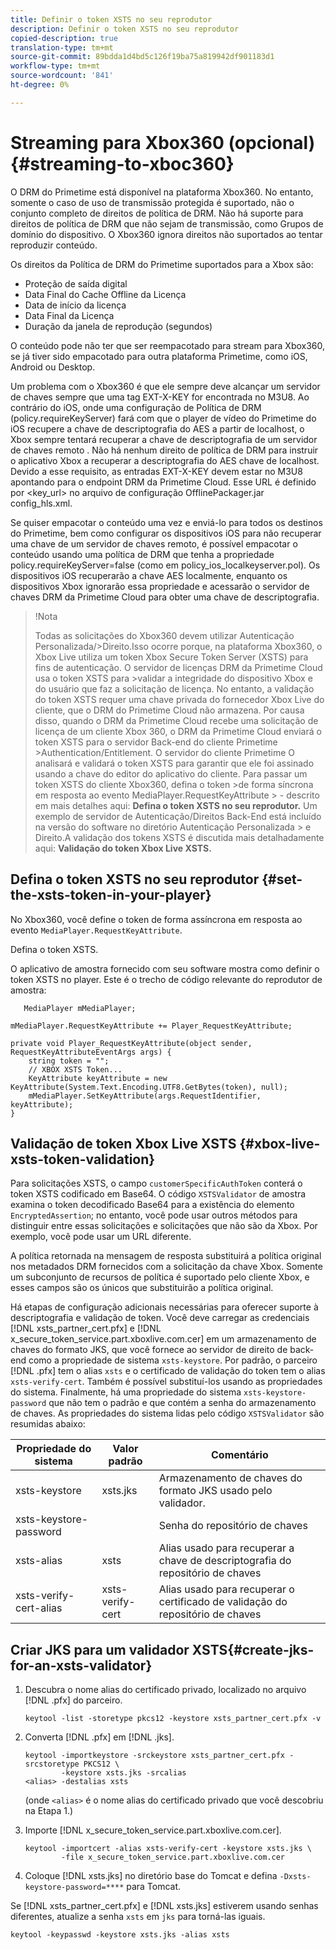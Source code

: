 ```yaml
---
title: Definir o token XSTS no seu reprodutor
description: Definir o token XSTS no seu reprodutor
copied-description: true
translation-type: tm+mt
source-git-commit: 89bdda1d4bd5c126f19ba75a819942df901183d1
workflow-type: tm+mt
source-wordcount: '841'
ht-degree: 0%

---
```



# Streaming para Xbox360 (opcional) {#streaming-to-xboc360}

O DRM do Primetime está disponível na plataforma Xbox360. No entanto, somente o caso de uso de transmissão protegida é suportado, não o conjunto completo de direitos de política de DRM. Não há suporte para direitos de política de DRM que não sejam de transmissão, como Grupos de domínio do dispositivo. O Xbox360 ignora direitos não suportados ao tentar reproduzir conteúdo.

Os direitos da Política de DRM do Primetime suportados para a Xbox são:
* Proteção de saída digital
* Data Final do Cache Offline da Licença
* Data de início da licença
* Data Final da Licença
* Duração da janela de reprodução (segundos)

O conteúdo pode não ter que ser reempacotado para stream para Xbox360, se já tiver sido empacotado para outra plataforma Primetime, como iOS, Android ou Desktop.

Um problema com o Xbox360 é que ele sempre deve alcançar um servidor de chaves sempre que uma tag EXT-X-KEY for encontrada no M3U8. Ao contrário do iOS, onde uma configuração de Política de DRM (policy.requireKeyServer) fará com que o player de vídeo do Primetime do iOS recupere a chave de descriptografia do AES a partir de localhost, o Xbox sempre tentará recuperar a chave de descriptografia de um servidor de chaves remoto . Não há nenhum direito de política de DRM para instruir o aplicativo Xbox a recuperar a descriptografia do AES
chave de localhost. Devido a esse requisito, as entradas EXT-X-KEY devem estar no M3U8 apontando para o endpoint DRM da Primetime Cloud. Esse URL é definido por &lt;key_url> no arquivo de configuração OfflinePackager.jar config_hls.xml.

Se quiser empacotar o conteúdo uma vez e enviá-lo para todos os destinos do Primetime, bem como configurar os dispositivos iOS para não recuperar uma chave de um servidor de chaves remoto, é possível empacotar o conteúdo usando uma política de DRM que tenha a propriedade policy.requireKeyServer=false (como em policy_ios_localkeyserver.pol). Os dispositivos iOS recuperarão a chave AES localmente, enquanto os dispositivos Xbox ignorarão essa propriedade e acessarão o servidor de chaves DRM da Primetime Cloud
para obter uma chave de descriptografia.

>!Nota
>
>Todas as solicitações do Xbox360 devem utilizar Autenticação Personalizada/>Direito.Isso ocorre porque, na plataforma Xbox360, o Xbox Live utiliza um token Xbox Secure Token Server (XSTS) para fins de autenticação.
>O servidor de licenças DRM da Primetime Cloud usa o token XSTS para >validar a integridade do dispositivo Xbox e do usuário que faz a solicitação de licença. No entanto, a validação do token XSTS requer uma chave privada do fornecedor Xbox Live do cliente, que o DRM do Primetime Cloud não armazena. Por causa disso, quando o DRM da Primetime Cloud recebe uma solicitação de licença de um cliente Xbox 360, o DRM da Primetime Cloud enviará o token XSTS para o servidor Back-end do cliente Primetime >Authentication/Entitlement. O servidor do cliente Primetime
>O analisará e validará o token XSTS para garantir que ele foi assinado usando a chave do editor do aplicativo do cliente.
>Para passar um token XSTS do cliente Xbox360, defina o token >de forma síncrona em resposta ao evento MediaPlayer.RequestKeyAttribute > - descrito em mais detalhes aqui: **Defina o token XSTS no seu reprodutor.** Um exemplo de servidor de Autenticação/Direitos Back-End está incluído na versão do software no diretório Autenticação Personalizada > e Direito.A validação dos tokens XSTS é discutida mais detalhadamente aqui:  **Validação do token Xbox Live XSTS.**


## Defina o token XSTS no seu reprodutor {#set-the-xsts-token-in-your-player}

No Xbox360, você define o token de forma assíncrona em resposta ao evento `MediaPlayer.RequestKeyAttribute`.

Defina o token XSTS.

O aplicativo de amostra fornecido com seu software mostra como definir o token XSTS no player. Este é o trecho de código relevante do reprodutor de amostra:

```
   MediaPlayer mMediaPlayer;  
 
mMediaPlayer.RequestKeyAttribute += Player_RequestKeyAttribute;  
 
private void Player_RequestKeyAttribute(object sender, RequestKeyAttributeEventArgs args) {  
    string token = "";  
    // XBOX XSTS Token...  
    KeyAttribute keyAttribute = new KeyAttribute(System.Text.Encoding.UTF8.GetBytes(token), null);  
    mMediaPlayer.SetKeyAttribute(args.RequestIdentifier, keyAttribute);  
} 
```

## Validação de token Xbox Live XSTS {#xbox-live-xsts-token-validation}

Para solicitações XSTS, o campo `customerSpecificAuthToken` conterá o token XSTS codificado em Base64. O código `XSTSValidator` de amostra examina o token decodificado Base64 para a existência do elemento `EncryptedAssertion`; no entanto, você pode usar outros métodos para distinguir entre essas solicitações e solicitações que não são da Xbox. Por exemplo, você pode usar um URL diferente.

A política retornada na mensagem de resposta substituirá a política original nos metadados DRM fornecidos com a solicitação da chave Xbox. Somente um subconjunto de recursos de política é suportado pelo cliente Xbox, e esses campos são os únicos que substituirão a política original.

Há etapas de configuração adicionais necessárias para oferecer suporte à descriptografia e validação de token. Você deve carregar as credenciais [!DNL xsts_partner_cert.pfx] e [!DNL x_secure_token_service.part.xboxlive.com.cer] em um armazenamento de chaves do formato JKS, que você fornece ao servidor de direito de back-end como a propriedade de sistema `xsts-keystore`. Por padrão, o parceiro [!DNL .pfx] tem o alias `xsts` e o certificado de validação do token tem o alias `xsts-verify-cert`. Também é possível substituí-los usando as propriedades do sistema. Finalmente, há uma propriedade do sistema `xsts-keystore-password` que não tem o padrão e que contém a senha do armazenamento de chaves. As propriedades do sistema lidas pelo código `XSTSValidator` são resumidas abaixo:

| Propriedade do sistema | Valor padrão | Comentário |
|---|---|---|
| xsts-keystore | xsts.jks | Armazenamento de chaves do formato JKS usado pelo validador. |
| xsts-keystore-password |  | Senha do repositório de chaves |
| xsts-alias | xsts | Alias usado para recuperar a chave de descriptografia do repositório de chaves |
| xsts-verify-cert-alias | xsts-verify-cert | Alias usado para recuperar o certificado de validação do repositório de chaves |

## Criar JKS para um validador XSTS{#create-jks-for-an-xsts-validator}

1. Descubra o nome alias do certificado privado, localizado no arquivo [!DNL .pfx] do parceiro.

   ```
   keytool -list -storetype pkcs12 -keystore xsts_partner_cert.pfx -v 
   ```

1. Converta [!DNL .pfx] em [!DNL .jks].

   ```
   keytool -importkeystore -srckeystore xsts_partner_cert.pfx -srcstoretype PKCS12 \  
           -keystore xsts.jks -srcalias  
   <alias> -destalias xsts
   ```

   (onde `<alias>` é o nome alias do certificado privado que você descobriu na Etapa 1.)
1. Importe [!DNL x_secure_token_service.part.xboxlive.com.cer].

   ```
   keytool -importcert -alias xsts-verify-cert -keystore xsts.jks \  
           -file x_secure_token_service.part.xboxlive.com.cer 
   ```

1. Coloque [!DNL xsts.jks] no diretório base do Tomcat e defina `-Dxsts-keystore-password=****` para Tomcat.

Se [!DNL xsts_partner_cert.pfx] e [!DNL xsts.jks] estiverem usando senhas diferentes, atualize a senha `xsts` em `jks` para torná-las iguais.

```
keytool -keypasswd -keystore xsts.jks -alias xsts 
```
